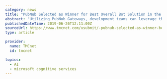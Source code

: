 ```yaml
---
category: news
title: "PubNub Selected as Winner for Best Overall Bot Solution in the 2019 AI Breakthrough Awards"
abstract: "Utilizing PubNub Gateways, development teams can leverage the flexible ecosystem of cloud APIs to integrate cognitive services directly into their chat apps. Partnering with Amazon Lex, Watson, and Microsoft Bot Framework, and a variety of other bot ..."
publishedDateTime: 2019-06-26T12:11:00Z
sourceUrl: https://www.tmcnet.com/usubmit/-pubnub-selected-as-winner-best-overall-bot-solution-/2019/06/26/8978923.htm
type: article

provider:
  name: TMCnet
  id: tmcnet

topics:
  - AI
  - microsoft cognitive services
---
```

